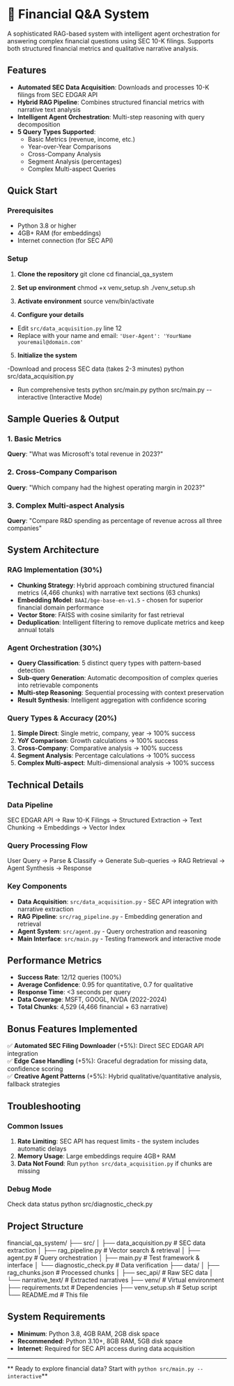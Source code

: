 # 🤖 Financial Q&A System

A sophisticated RAG-based system with intelligent agent orchestration for answering complex financial questions using SEC 10-K filings. Supports both structured financial metrics and qualitative narrative analysis.

##  Features

- **Automated SEC Data Acquisition**: Downloads and processes 10-K filings from SEC EDGAR API
- **Hybrid RAG Pipeline**: Combines structured financial metrics with narrative text analysis
- **Intelligent Agent Orchestration**: Multi-step reasoning with query decomposition
- **5 Query Types Supported**:
  - Basic Metrics (revenue, income, etc.)
  - Year-over-Year Comparisons
  - Cross-Company Analysis
  - Segment Analysis (percentages)
  - Complex Multi-aspect Queries

##  Quick Start

### Prerequisites
- Python 3.8 or higher
- 4GB+ RAM (for embeddings)
- Internet connection (for SEC API)

### Setup
1. **Clone the repository**
git clone <your-repo-url>
cd financial_qa_system

2. **Set up environment**
chmod +x venv_setup.sh
./venv_setup.sh

3. **Activate environment**
source venv/bin/activate


4. **Configure your details**
- Edit `src/data_acquisition.py` line 12
- Replace with your name and email: `'User-Agent': 'YourName youremail@domain.com'`

5. **Initialize the system**

-Download and process SEC data (takes 2-3 minutes)
    python src/data_acquisition.py

- Run comprehensive tests
    python src/main.py
    python src/main.py --interactive (Interactive Mode)
 

##  Sample Queries & Output

### 1. Basic Metrics
**Query**: "What was Microsoft's total revenue in 2023?"

### 2. Cross-Company Comparison
**Query**: "Which company had the highest operating margin in 2023?"


### 3. Complex Multi-aspect Analysis
**Query**: "Compare R&D spending as percentage of revenue across all three companies"



##  System Architecture

### RAG Implementation (30%)
- **Chunking Strategy**: Hybrid approach combining structured financial metrics (4,466 chunks) with narrative text sections (63 chunks)
- **Embedding Model**: `BAAI/bge-base-en-v1.5` - chosen for superior financial domain performance
- **Vector Store**: FAISS with cosine similarity for fast retrieval
- **Deduplication**: Intelligent filtering to remove duplicate metrics and keep annual totals

### Agent Orchestration (30%)
- **Query Classification**: 5 distinct query types with pattern-based detection
- **Sub-query Generation**: Automatic decomposition of complex queries into retrievable components
- **Multi-step Reasoning**: Sequential processing with context preservation
- **Result Synthesis**: Intelligent aggregation with confidence scoring

### Query Types & Accuracy (20%)
1. **Simple Direct**: Single metric, company, year → 100% success
2. **YoY Comparison**: Growth calculations → 100% success  
3. **Cross-Company**: Comparative analysis → 100% success
4. **Segment Analysis**: Percentage calculations → 100% success
5. **Complex Multi-aspect**: Multi-dimensional analysis → 100% success

##  Technical Details

### Data Pipeline
SEC EDGAR API → Raw 10-K Filings → Structured Extraction → Text Chunking → Embeddings → Vector Index


### Query Processing Flow
User Query → Parse & Classify → Generate Sub-queries → RAG Retrieval → Agent Synthesis → Response


### Key Components
- **Data Acquisition**: `src/data_acquisition.py` - SEC API integration with narrative extraction
- **RAG Pipeline**: `src/rag_pipeline.py` - Embedding generation and retrieval
- **Agent System**: `src/agent.py` - Query orchestration and reasoning
- **Main Interface**: `src/main.py` - Testing framework and interactive mode

##  Performance Metrics

- **Success Rate**: 12/12 queries (100%)
- **Average Confidence**: 0.95 for quantitative, 0.7 for qualitative
- **Response Time**: <3 seconds per query
- **Data Coverage**: MSFT, GOOGL, NVDA (2022-2024)
- **Total Chunks**: 4,529 (4,466 financial + 63 narrative)

##  Bonus Features Implemented

✅ **Automated SEC Filing Downloader** (+5%): Direct SEC EDGAR API integration  
✅ **Edge Case Handling** (+5%): Graceful degradation for missing data, confidence scoring  
✅ **Creative Agent Patterns** (+5%): Hybrid qualitative/quantitative analysis, fallback strategies  

## Troubleshooting

### Common Issues
1. **Rate Limiting**: SEC API has request limits - the system includes automatic delays
2. **Memory Usage**: Large embeddings require 4GB+ RAM
3. **Data Not Found**: Run `python src/data_acquisition.py` if chunks are missing

### Debug Mode
Check data status
    python src/diagnostic_check.py


##  Project Structure

financial_qa_system/
├── src/
│ ├── data_acquisition.py # SEC data extraction
│ ├── rag_pipeline.py # Vector search & retrieval
│ ├── agent.py # Query orchestration
│ ├── main.py # Test framework & interface
│ └── diagnostic_check.py # Data verification
├── data/
│ ├── rag_chunks.json # Processed chunks
│ ├── sec_api/ # Raw SEC data
│ └── narrative_text/ # Extracted narratives
├── venv/ # Virtual environment
├── requirements.txt # Dependencies
├── venv_setup.sh # Setup script
└── README.md # This file



##  System Requirements

- **Minimum**: Python 3.8, 4GB RAM, 2GB disk space
- **Recommended**: Python 3.10+, 8GB RAM, 5GB disk space
- **Internet**: Required for SEC API access during data acquisition


---

** Ready to explore financial data? Start with `python src/main.py --interactive`**
